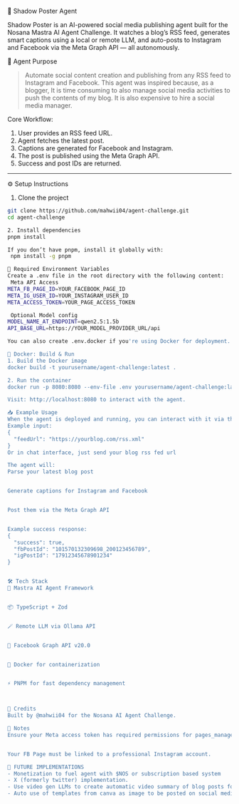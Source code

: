 
 🤖 Shadow Poster Agent

Shadow Poster is an AI-powered social media publishing agent built for the Nosana Mastra AI Agent Challenge. It watches a blog’s RSS feed, generates smart captions using a local or remote LLM, and auto-posts to Instagram and Facebook via the Meta Graph API — all autonomously.



 🧠 Agent Purpose

> Automate social content creation and publishing from any RSS feed to Instagram and Facebook. This agent was inspired because, as a  blogger, It is time consuming to also manage social media activities to push the contents of my blog. It is also expensive to hire a social media manager.

 Core Workflow:
1. User provides an RSS feed URL.
2. Agent fetches the latest post.
3. Captions are generated for Facebook and Instagram.
4. The post is published using the Meta Graph API.
5. Success and post IDs are returned.

---

 ⚙️ Setup Instructions

 1. Clone the project

```bash
git clone https://github.com/mahwii04/agent-challenge.git
cd agent-challenge

2. Install dependencies
pnpm install

If you don’t have pnpm, install it globally with:
 npm install -g pnpm

🔐 Required Environment Variables
Create a .env file in the root directory with the following content:
 Meta API Access
META_FB_PAGE_ID=YOUR_FACEBOOK_PAGE_ID
META_IG_USER_ID=YOUR_INSTAGRAM_USER_ID
META_ACCESS_TOKEN=YOUR_PAGE_ACCESS_TOKEN

 Optional Model config
MODEL_NAME_AT_ENDPOINT=qwen2.5:1.5b
API_BASE_URL=https://YOUR_MODEL_PROVIDER_URL/api

You can also create .env.docker if you're using Docker for deployment.

🐳 Docker: Build & Run
1. Build the Docker image
docker build -t yourusername/agent-challenge:latest .

2. Run the container
docker run -p 8080:8080 --env-file .env yourusername/agent-challenge:latest

Visit: http://localhost:8080 to interact with the agent.

📥 Example Usage
When the agent is deployed and running, you can interact with it via the chat interface.
Example input:
{
  "feedUrl": "https://yourblog.com/rss.xml"
}
Or in chat interface, just send your blog rss fed url

The agent will:
Parse your latest blog post


Generate captions for Instagram and Facebook


Post them via the Meta Graph API


Example success response:
{
  "success": true,
  "fbPostId": "101570132309698_200123456789",
  "igPostId": "17912345678901234"
}


🛠 Tech Stack
🧠 Mastra AI Agent Framework


📦 TypeScript + Zod


🪄 Remote LLM via Ollama API


📡 Facebook Graph API v20.0


🐳 Docker for containerization


⚡ PNPM for fast dependency management



📣 Credits
Built by @mahwii04 for the Nosana AI Agent Challenge.

🔐 Notes
Ensure your Meta access token has required permissions for pages_manage_posts, pages_read_engagement, instagram_basic, instagram_content_publish.


Your FB Page must be linked to a professional Instagram account.

🧠 FUTURE IMPLEMENTATIONS
- Monetization to fuel agent with $NOS or subscription based system
- X (formerly twitter) implementation.
- Use video gen LLMs to create automatic video summary of blog posts for Youtube Shorts, Tiktok content. Since virality has a format, I am sure the Agent can be tailored to make 75% viral content.
- Auto use of templates from canva as image to be posted on social media. i.e Design templates could be made, in the context of a sports blogger, templates for Pre-match review, post-match review, transfer news, Breaking news or League related templates could be made on canva; the agent pulls any template with the knowledge of context from the blog post and auto fill the template to have a ready-to-post design.


